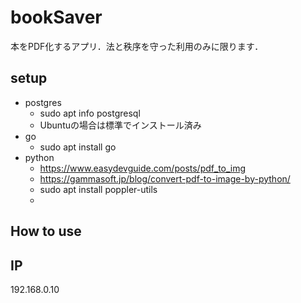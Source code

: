 # bookSaver

本をPDF化するアプリ．法と秩序を守った利用のみに限ります．

## setup
- postgres
  - sudo apt info postgresql 
  - Ubuntuの場合は標準でインストール済み
- go
  - sudo apt install go
- python
  - https://www.easydevguide.com/posts/pdf_to_img
  - https://gammasoft.jp/blog/convert-pdf-to-image-by-python/
  - sudo apt install poppler-utils
  - 

## How to use

## IP
192.168.0.10